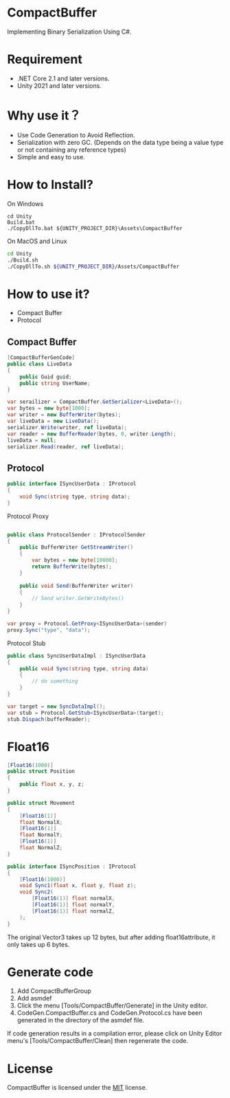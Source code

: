# CompactBuffer

Implementing Binary Serialization Using C#.

# Requirement

* .NET Core 2.1 and later versions.
* Unity 2021 and later versions.

# Why use it？

* Use Code Generation to Avoid Reflection.
* Serialization with zero GC. (Depends on the data type being a value type or not containing any reference types)
* Simple and easy to use.

# How to Install?

On Windows
```dos
cd Unity
Build.bat
./CopyDllTo.bat ${UNITY_PROJECT_DIR}\Assets\CompactBuffer
```

On MacOS and Linux
```bash
cd Unity
./Build.sh
./CopyDllTo.sh ${UNITY_PROJECT_DIR}/Assets/CompactBuffer
```

# How to use it?
* Compact Buffer
* Protocol

## Compact Buffer
```cs
[CompactBufferGenCode]
public class LiveData
{
    public Guid guid;
    public string UserName;
}

var serailizer = CompactBuffer.GetSerializer<LiveData>();
var bytes = new byte[1000];
var writer = new BufferWriter(bytes);
var liveData = new LiveData();
serializer.Write(writer, ref liveData);
var reader = new BufferReader(bytes, 0, writer.Length);
liveData = null;
serializer.Read(reader, ref liveData);
```

## Protocol

```cs
public interface ISyncUserData : IProtocol
{
    void Sync(string type, string data);
}
```

Protocol Proxy

```cs

public class ProtocolSender : IProtocolSender
{
    public BufferWriter GetStreamWriter()
    {
        var bytes = new byte[10000];
        return BufferWrite(bytes);
    }
    
    public void Send(BufferWriter writer)
    {
        // Send writer.GetWriteBytes()
    }
}

var proxy = Protocol.GetProxy<ISyncUserData>(sender)
proxy.Sync("type", "data");
```

Protocol Stub

```cs
public class SyncUserDataImpl : ISyncUserData
{
    public void Sync(string type, string data)
    {
        // do something
    }
}

var target = new SyncDataImpl();
var stub = Protocol.GetStub<ISyncUserData>(target);
stub.Dispach(bufferReader);
```

# Float16

```cs
[Float16(1000)]
public struct Position
{
    public float x, y, z;
}

public struct Movement
{
    [Float16(1)]
    float NormalX;
    [Float16(1)]
    float NormalY;
    [Float16(1)]
    float NormalZ;
}

public interface ISyncPosition : IProtocol
{
    [Float16(1000)]
    void Sync1(float x, float y, float z);
    void Sync2(
        [Float16(1)] float normalX,
        [Float16(1)] float normalY,
        [Float16(1)] float normalZ,
    );
}
```

The original Vector3 takes up 12 bytes, but after adding float16attribute, it only takes up 6 bytes.

# Generate code

1. Add CompactBufferGroup
2. Add asmdef
3. Click the menu [Tools/CompactBuffer/Generate] in the Unity editor.
4. CodeGen.CompactBuffer.cs and CodeGen.Protocol.cs have been generated in the directory of the asmdef file.

If code generation results in a compilation error, please click on Unity Editor menu's [Tools/CompactBuffer/Clean] then regenerate the code.

# License

CompactBuffer is licensed under the [MIT](LICENSE) license.